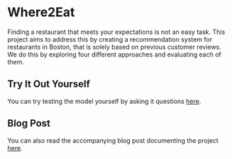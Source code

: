 # Where2Eat

Finding a restaurant that meets your expectations is not an easy task. This project aims to address this by creating a recommendation system for restaurants in Boston, that is solely based on previous customer reviews. We do this by exploring four different approaches and evaluating each of them.

## Try It Out Yourself

You can try testing the model yourself by asking it questions [here](https://where2eat-j54y.onrender.com/).

## Blog Post

You can also read the accompanying blog post documenting the project [here](https://medium.com/@airi.matsushita/5c2191a55e51).
